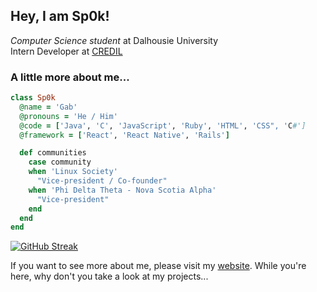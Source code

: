 <h2>Hey, I am Sp0k!</h2>
<p><em>Computer Science student</em> at Dalhousie University<br>Intern Developer at <a href="https://credil.org/">CREDIL</a></p>

### A little more about me...
```ruby
class Sp0k
  @name = 'Gab'
  @pronouns = 'He / Him'
  @code = ['Java', 'C', 'JavaScript', 'Ruby', 'HTML', 'CSS", 'C#']
  @framework = ['React', 'React Native', 'Rails']

  def communities
    case community
    when 'Linux Society'
      "Vice-president / Co-founder"
    when 'Phi Delta Theta - Nova Scotia Alpha'
      "Vice-president"
    end
  end
end
```
[![GitHub Streak](https://streak-stats.demolab.com?user=Sp0k&theme=highcontrast&hide_border=true)](https://git.io/streak-stats)

If you want to see more about me, please visit my [website]('https://gabsavard.com'). While you're here, why don't you take a look at my projects...
